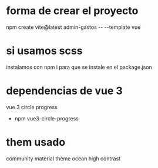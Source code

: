 # forma de crear el proyecto
npm create vite@latest admin-gastos -- --template vue

# si usamos scss
instalamos con npm i para que se instale en el package.json

# dependencias de vue 3
vue 3 circle progress
- npm vue3-circle-progress

# them usado
community material theme ocean high contrast